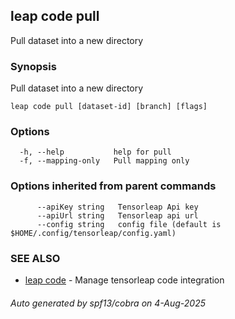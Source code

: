 ## leap code pull

Pull dataset into a new directory

### Synopsis

Pull dataset into a new directory

```
leap code pull [dataset-id] [branch] [flags]
```

### Options

```
  -h, --help           help for pull
  -f, --mapping-only   Pull mapping only
```

### Options inherited from parent commands

```
      --apiKey string   Tensorleap Api key
      --apiUrl string   Tensorleap api url
      --config string   config file (default is $HOME/.config/tensorleap/config.yaml)
```

### SEE ALSO

* [leap code](leap_code.md)	 - Manage tensorleap code integration

###### Auto generated by spf13/cobra on 4-Aug-2025
